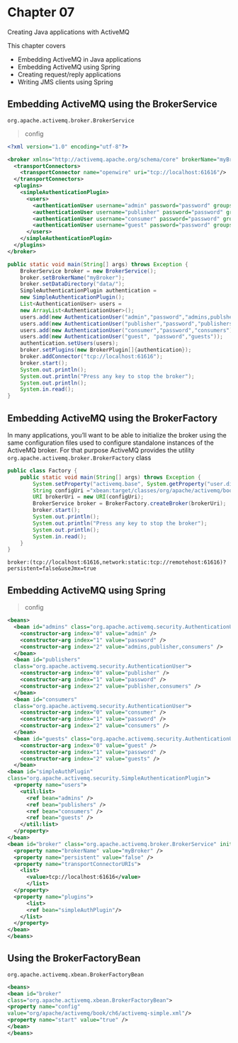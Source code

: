 # Chapter 07

Creating Java applications with ActiveMQ

This chapter covers

- Embedding ActiveMQ in Java applications
- Embedding ActiveMQ using Spring
- Creating request/reply applications
- Writing JMS clients using Spring

## Embedding ActiveMQ using the BrokerService

`org.apache.activemq.broker.BrokerService`

> config

```xml
<?xml version="1.0" encoding="utf-8"?>

<broker xmlns="http://activemq.apache.org/schema/core" brokerName="myBroker" dataDirectory="${activemq.base}/data">  
  <transportConnectors>
    <transportConnector name="openwire" uri="tcp://localhost:61616"/>
  </transportConnectors>  
  <plugins>
    <simpleAuthenticationPlugin>
      <users>
        <authenticationUser username="admin" password="password" groups="admins,publishers,consumers"/>  
        <authenticationUser username="publisher" password="password" groups="publishers,consumers"/>  
        <authenticationUser username="consumer" password="password" groups="consumers"/>  
        <authenticationUser username="guest" password="password" groups="guests"/>
      </users>
    </simpleAuthenticationPlugin>
  </plugins>
</broker>

```

```java
public static void main(String[] args) throws Exception {
    BrokerService broker = new BrokerService();
    broker.setBrokerName("myBroker");
    broker.setDataDirectory("data/");
    SimpleAuthenticationPlugin authentication =
    new SimpleAuthenticationPlugin();
    List<AuthenticationUser> users =
    new ArrayList<AuthenticationUser>();
    users.add(new AuthenticationUser("admin","password","admins,publshers,consumers"));
    users.add(new AuthenticationUser("publisher","password","publishers,consumers"));
    users.add(new AuthenticationUser("consumer","password","consumers"));
    users.add(new AuthenticationUser("guest", "password","guests"));
    authentication.setUsers(users);
    broker.setPlugins(new BrokerPlugin[]{authentication});
    broker.addConnector("tcp://localhost:61616");
    broker.start();
    System.out.println();
    System.out.println("Press any key to stop the broker");
    System.out.println();
    System.in.read();
}
```

## Embedding ActiveMQ using the BrokerFactory

In many applications, you’ll want to be able to
initialize the broker using the same configuration files used to configure standalone
instances of the ActiveMQ broker. For that purpose ActiveMQ provides the utility
`org.apache.activemq.broker.BrokerFactory` class

```java
public class Factory {
    public static void main(String[] args) throws Exception {
        System.setProperty("activemq.base", System.getProperty("user.dir"));
        String configUri ="xbean:target/classes/org/apache/activemq/book/ch6/activemq-simple.xml";
        URI brokerUri = new URI(configUri);
        BrokerService broker = BrokerFactory.createBroker(brokerUri);
        broker.start();
        System.out.println();
        System.out.println("Press any key to stop the broker");
        System.out.println();
        System.in.read();
    }
}
```

```config
broker:(tcp://localhost:61616,network:static:tcp://remotehost:61616)?persistent=false&useJmx=true
```

## Embedding ActiveMQ using Spring

> config

```xml
<beans>
  <bean id="admins" class="org.apache.activemq.security.AuthenticationUser">
    <constructor-arg index="0" value="admin" />
    <constructor-arg index="1" value="password" />
    <constructor-arg index="2" value="admins,publisher,consumers" />
  </bean>
  <bean id="publishers"
  class="org.apache.activemq.security.AuthenticationUser">
    <constructor-arg index="0" value="publisher" />
    <constructor-arg index="1" value="password" />
    <constructor-arg index="2" value="publisher,consumers" />
  </bean>
  <bean id="consumers"
  class="org.apache.activemq.security.AuthenticationUser">
    <constructor-arg index="0" value="consumer" />
    <constructor-arg index="1" value="password" />
    <constructor-arg index="2" value="consumers" />
  </bean>
  <bean id="guests" class="org.apache.activemq.security.AuthenticationUser">
    <constructor-arg index="0" value="guest" />
    <constructor-arg index="1" value="password" />
    <constructor-arg index="2" value="guests" />
  </bean>
<bean id="simpleAuthPlugin"
class="org.apache.activemq.security.SimpleAuthenticationPlugin">
  <property name="users">
    <util:list>
      <ref bean="admins" />
      <ref bean="publishers" />
      <ref bean="consumers" />
      <ref bean="guests" />
    </util:list>
  </property>
</bean>
<bean id="broker" class="org.apache.activemq.broker.BrokerService" init-method="start" destroy-method="stop">
  <property name="brokerName" value="myBroker" />
  <property name="persistent" value="false" />
  <property name="transportConnectorURIs">
    <list>
      <value>tcp://localhost:61616</value>
      </list>
  </property>
  <property name="plugins">
      <list>
      <ref bean="simpleAuthPlugin"/>
    </list>
  </property>
</bean>
</beans>
```

## Using the BrokerFactoryBean

`org.apache.activemq.xbean.BrokerFactoryBean`

```xml
<beans>
<bean id="broker"
class="org.apache.activemq.xbean.BrokerFactoryBean">
<property name="config"
value="org/apache/activemq/book/ch6/activemq-simple.xml"/>
<property name="start" value="true" />
</bean>
</beans>
```